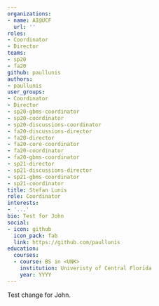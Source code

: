 ```yaml
---
organizations:
- name: AI@UCF
  url: ''
roles:
- Coordinator
- Director
teams:
- sp20
- fa20
github: paullunis
authors:
- paullunis
user_groups:
- Coordinator
- Director
- sp20-gbms-coordinator
- sp20-coordinator
- sp20-discussions-coordinator
- fa20-discussions-director
- fa20-director
- fa20-core-coordinator
- fa20-coordinator
- fa20-gbms-coordinator
- sp21-director
- sp21-discussions-director
- sp21-gbms-coordinator
- sp21-coordinator
title: Stefan Lunis
role: Coordinator
interests:
- '...'
bio: Test for John
social:
- icon: github
  icon_pack: fab
  link: https://github.com/paullunis
education:
  courses:
  - course: BS in <UNK>
    institution: Univeristy of Central Florida
    year: YYYY
---
```

Test change for John.